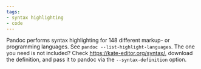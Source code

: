 ```yaml
---
tags:
- syntax highlighting
- code
---
```


Pandoc performs syntax highlighting for 148 different markup- or
programming languages. See `pandoc --list-highlight-languages`. The one
you need is not included? Check https://kate-editor.org/syntax/,
download the definition, and pass it to pandoc via the
`--syntax-definition` option.
